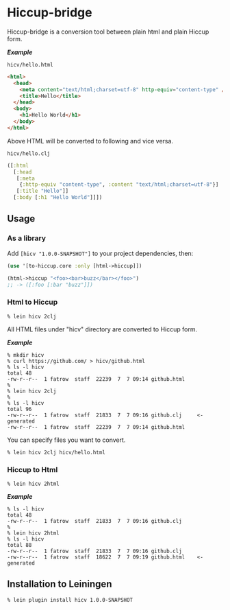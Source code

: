 # Hiccup-bridge

Hiccup-bridge is a conversion tool between plain html and plain Hiccup form.

***Example***

`hicv/hello.html`

```html
<html>
  <head>
    <meta content="text/html;charset=utf-8" http-equiv="content-type" />
    <title>Hello</title>
  </head>
  <body>
    <h1>Hello World</h1>
  </body>
</html>
```

Above HTML will be converted to following and vice versa.

`hicv/hello.clj`

```clojure
([:html
  [:head
   [:meta
    {:http-equiv "content-type", :content "text/html;charset=utf-8"}]
   [:title "Hello"]]
  [:body [:h1 "Hello World"]]])
```

## Usage
### As a library
Add `[hicv "1.0.0-SNAPSHOT"]` to your project dependencies, then:

```clojure
(use '[to-hiccup.core :only [html->hiccup]])

(html->hiccup "<foo><bar>buzz</bar></foo>")
;; -> ([:foo [:bar "buzz"]])
```
### Html to Hiccup

    % lein hicv 2clj

All HTML files under "hicv" directory are converted to Hiccup form.<br>

***Example***

```
% mkdir hicv
% curl https://github.com/ > hicv/github.html
% ls -l hicv
total 48
-rw-r--r--  1 fatrow  staff  22239  7  7 09:14 github.html
%
% lein hicv 2clj
%
% ls -l hicv
total 96
-rw-r--r--  1 fatrow  staff  21833  7  7 09:16 github.clj     <- generated
-rw-r--r--  1 fatrow  staff  22239  7  7 09:14 github.html
```

You can specify files you want to convert.

    % lein hicv 2clj hicv/hello.html

### Hiccup to Html

    % lein hicv 2html

***Example***

```
% ls -l hicv
total 48
-rw-r--r--  1 fatrow  staff  21833  7  7 09:16 github.clj
%
% lein hicv 2html
% ls -l hicv
total 88
-rw-r--r--  1 fatrow  staff  21833  7  7 09:16 github.clj
-rw-r--r--  1 fatrow  staff  18622  7  7 09:19 github.html    <- generated
```

## Installation to Leiningen
```bash
% lein plugin install hicv 1.0.0-SNAPSHOT
```
